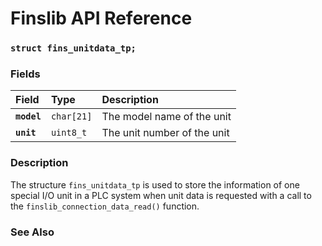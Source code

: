 # Finslib API Reference

### `struct fins_unitdata_tp;`

### Fields

| Field | Type | Description |
| :--- | :--- | :--- |
|**`model`**|`char[21]`|The model name of the unit|
|**`unit`**|`uint8_t`|The unit number of the unit|

### Description

The structure `fins_unitdata_tp` is used to store the information of one special I/O unit in a PLC system when unit data
is requested with a call to the `finslib_connection_data_read()` function.

### See Also
